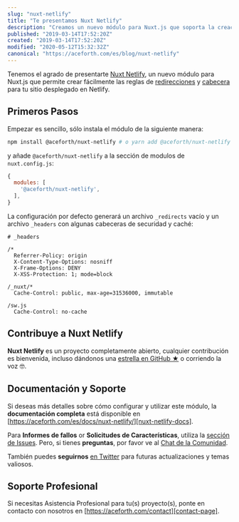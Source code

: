 ```yaml
---
slug: "nuxt-netlify"
title: "Te presentamos Nuxt Netlify"
description: "Creamos un nuevo módulo para Nuxt.js que soporta la creación dinámica de reglas de redirecciones y cabecera para tu sitio en Netlify."
published: "2019-03-14T17:52:20Z"
created: "2019-03-14T17:52:20Z"
modified: "2020-05-12T15:32:32Z"
canonical: "https://aceforth.com/es/blog/nuxt-netlify"
---
```


Tenemos el agrado de presentarte [Nuxt Netlify][nuxt-netlify-github], un nuevo módulo para Nuxt.js que permite crear fácilmente las reglas de [redirecciones][netlify-redirects] y [cabecera][netlify-headers-and-basic-auth]  para tu sitio desplegado en Netlify.

## Primeros Pasos

Empezar es sencillo, sólo instala el módulo de la siguiente manera:

```bash 
npm install @aceforth/nuxt-netlify # o yarn add @aceforth/nuxt-netlify
```

y añade `@aceforth/nuxt-netlify` a la sección de modulos de `nuxt.config.js`:

```js
{
  modules: [
    '@aceforth/nuxt-netlify',
  ],
}
```

La configuración por defecto generará un archivo `_redirects` vacío y un archivo `_headers` con algunas cabeceras de securidad y caché:

```text
# _headers

/*
  Referrer-Policy: origin
  X-Content-Type-Options: nosniff
  X-Frame-Options: DENY
  X-XSS-Protection: 1; mode=block

/_nuxt/*
  Cache-Control: public, max-age=31536000, immutable

/sw.js
  Cache-Control: no-cache
```

## Contribuye a Nuxt Netlify

**Nuxt Netlify** es un proyecto completamente abierto, cualquier contribución es bienvenida, incluso dándonos una [estrella en GitHub ★][nuxt-netlify-github] o corriendo la voz 🤓.

## Documentación y Soporte

Si deseas más detalles sobre cómo configurar y utilizar este módulo, la **documentación completa** está disponible en [https://aceforth.com/es/docs/nuxt-netlify/][nuxt-netlify-docs].

Para **Informes de fallos** or **Solicitudes de Características**, utiliza la [sección de Issues][nuxt-netlify-issues]. Pero, si tienes **preguntas**, por favor ve al [Chat de la Comunidad][spectrum-chat].

También puedes **seguirnos** [en Twitter][twitter] para futuras actualizaciones y temas valiosos.

## Soporte Profesional

Si necesitas Asistencia Profesional para tu(s) proyecto(s), ponte en contacto con nosotros en [https://aceforth.com/contact][contact-page].



[nuxt-netlify-docs]: https://aceforth.com/es/docs/nuxt-netlify/
[nuxt-netlify-issues]: https://github.com/aceforth/nuxt-netlify/issues
[nuxt-netlify-github]: https://github.com/aceforth/nuxt-netlify
[spectrum-chat]: https://spectrum.chat/bazzite/login?r=https://spectrum.chat/bazzite/open-source
[netlify-headers-and-basic-auth]: https://www.netlify.com/docs/headers-and-basic-auth/
[netlify-redirects]: https://www.netlify.com/docs/redirects/
[contact-page]: https://aceforth.com/contact
[twitter]: https://twitter.com/AceforthHQ
